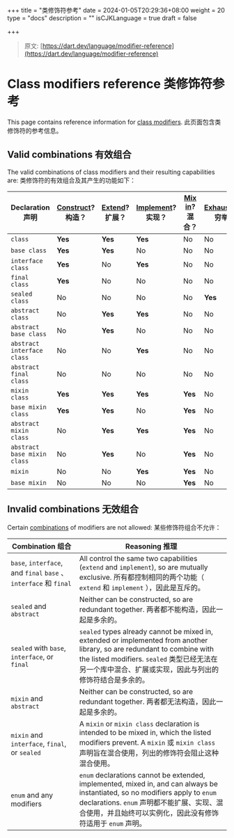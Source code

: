 +++
title = "类修饰符参考"
date = 2024-01-05T20:29:36+08:00
weight = 20
type = "docs"
description = ""
isCJKLanguage = true
draft = false

+++

> 原文: [https://dart.dev/language/modifier-reference](https://dart.dev/language/modifier-reference)

# Class modifiers reference 类修饰符参考

This page contains reference information for [class modifiers](https://dart.dev/language/class-modifiers).
此页面包含类修饰符的参考信息。

## Valid combinations 有效组合

The valid combinations of class modifiers and their resulting capabilities are:
类修饰符的有效组合及其产生的功能如下：

| Declaration 声明            | [Construct](https://dart.dev/language/classes#using-constructors)? 构造？ | [Extend](https://dart.dev/language/extend)? 扩展？ | [Implement](https://dart.dev/language/classes#implicit-interfaces)? 实现？ | [Mix in](https://dart.dev/language/mixins)? 混合？ | [Exhaustive](https://dart.dev/language/branches#exhaustiveness-checking)? 穷举？ |      |
| --------------------------- | ------------------------------------------------------------ | -------------------------------------------------- | ------------------------------------------------------------ | -------------------------------------------------- | ------------------------------------------------------------ | ---- |
| `class`                     | **Yes**                                                      | **Yes**                                            | **Yes**                                                      | No                                                 | No                                                           |      |
| `base class`                | **Yes**                                                      | **Yes**                                            | No                                                           | No                                                 | No                                                           |      |
| `interface class`           | **Yes**                                                      | No                                                 | **Yes**                                                      | No                                                 | No                                                           |      |
| `final class`               | **Yes**                                                      | No                                                 | No                                                           | No                                                 | No                                                           |      |
| `sealed class`              | No                                                           | No                                                 | No                                                           | No                                                 | **Yes**                                                      |      |
| `abstract class`            | No                                                           | **Yes**                                            | **Yes**                                                      | No                                                 | No                                                           |      |
| `abstract base class`       | No                                                           | **Yes**                                            | No                                                           | No                                                 | No                                                           |      |
| `abstract interface class`  | No                                                           | No                                                 | **Yes**                                                      | No                                                 | No                                                           |      |
| `abstract final class`      | No                                                           | No                                                 | No                                                           | No                                                 | No                                                           |      |
| `mixin class`               | **Yes**                                                      | **Yes**                                            | **Yes**                                                      | **Yes**                                            | No                                                           |      |
| `base mixin class`          | **Yes**                                                      | **Yes**                                            | No                                                           | **Yes**                                            | No                                                           |      |
| `abstract mixin class`      | No                                                           | **Yes**                                            | **Yes**                                                      | **Yes**                                            | No                                                           |      |
| `abstract base mixin class` | No                                                           | **Yes**                                            | No                                                           | **Yes**                                            | No                                                           |      |
| `mixin`                     | No                                                           | No                                                 | **Yes**                                                      | **Yes**                                            | No                                                           |      |
| `base mixin`                | No                                                           | No                                                 | No                                                           | **Yes**                                            | No                                                           |      |

## Invalid combinations 无效组合

Certain [combinations](https://dart.dev/language/class-modifiers#combining-modifiers) of modifiers are not allowed:
某些修饰符组合不允许：

| Combination 组合                                             | Reasoning 推理                                               |
| ------------------------------------------------------------ | ------------------------------------------------------------ |
| `base`, `interface`, and `final` `base` 、 `interface` 和 `final` | All control the same two capabilities (`extend` and `implement`), so are mutually exclusive. 所有都控制相同的两个功能（ `extend` 和 `implement` ），因此是互斥的。 |
| `sealed` and `abstract`                                      | Neither can be constructed, so are redundant together. 两者都不能构造，因此一起是多余的。 |
| `sealed` with `base`, `interface`, or `final`                | `sealed` types already cannot be mixed in, extended or implemented from another library, so are redundant to combine with the listed modifiers. `sealed` 类型已经无法在另一个库中混合、扩展或实现，因此与列出的修饰符结合是多余的。 |
| `mixin` and `abstract`                                       | Neither can be constructed, so are redundant together. 两者都无法构造，因此一起是多余的。 |
| `mixin` and `interface`, `final`, or `sealed`                | A `mixin` or `mixin class` declaration is intended to be mixed in, which the listed modifiers prevent. A `mixin` 或 `mixin class` 声明旨在混合使用，列出的修饰符会阻止这种混合使用。 |
| `enum` and any modifiers                                     | `enum` declarations cannot be extended, implemented, mixed in, and can always be instantiated, so no modifiers apply to `enum` declarations. `enum` 声明都不能扩展、实现、混合使用，并且始终可以实例化，因此没有修饰符适用于 `enum` 声明。 |
